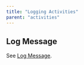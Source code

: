 ```yaml
---
title: "Logging Activities"
parent: "activities"
---
```



## Log Message

See [Log Message](log-message).
